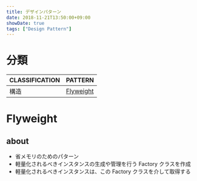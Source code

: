 ```yaml
---
title: デザインパターン
date: 2018-11-21T13:50:00+09:00
showDate: true
tags: ["Design Pattern"]
---
```


# 分類
| CLASSIFICATION | PATTERN |
| --- | --- |
| 構造 | [Flyweight](#Flyweight) |

# Flyweight
## about
- 省メモリのためのパターン
- 軽量化されるべきインスタンスの生成や管理を行う Factory クラスを作成
- 軽量化されるべきインスタンスは、この Factory クラスを介して取得する
